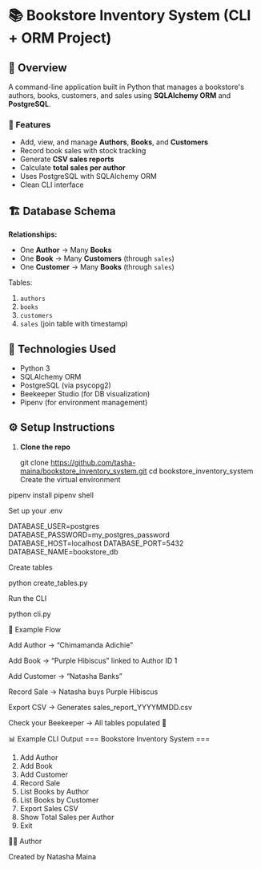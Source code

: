 # 📚 Bookstore Inventory System (CLI + ORM Project)

## 🧾 Overview
A command-line application built in Python that manages a bookstore's authors, books, customers, and sales using **SQLAlchemy ORM** and **PostgreSQL**.

### 🎯 Features
- Add, view, and manage **Authors**, **Books**, and **Customers**
- Record book sales with stock tracking
- Generate **CSV sales reports**
- Calculate **total sales per author**
- Uses PostgreSQL with SQLAlchemy ORM
- Clean CLI interface


## 🏗️ Database Schema

**Relationships:**
- One **Author** → Many **Books**
- One **Book** → Many **Customers** (through `sales`)
- One **Customer** → Many **Books** (through `sales`)

Tables:
1. `authors`
2. `books`
3. `customers`
4. `sales` (join table with timestamp)


## 🧰 Technologies Used
- Python 3
- SQLAlchemy ORM
- PostgreSQL (via psycopg2)
- Beekeeper Studio (for DB visualization)
- Pipenv (for environment management)


## ⚙️ Setup Instructions

1. **Clone the repo**

   git clone https://github.com/tasha-maina/bookstore_inventory_system.git
   cd bookstore_inventory_system
Create the virtual environment

pipenv install
pipenv shell


Set up your .env

DATABASE_USER=postgres
DATABASE_PASSWORD=my_postgres_password
DATABASE_HOST=localhost
DATABASE_PORT=5432
DATABASE_NAME=bookstore_db


Create tables

python create_tables.py


Run the CLI

python cli.py

🧪 Example Flow

Add Author → “Chimamanda Adichie”

Add Book → “Purple Hibiscus” linked to Author ID 1

Add Customer → “Natasha Banks”

Record Sale → Natasha buys Purple Hibiscus

Export CSV → Generates sales_report_YYYYMMDD.csv

Check your Beekeeper → All tables populated 🎉

📊 Example CLI Output
=== Bookstore Inventory System ===
1. Add Author
2. Add Book
3. Add Customer
4. Record Sale
5. List Books by Author
6. List Books by Customer
7. Export Sales CSV
8. Show Total Sales per Author
9. Exit

👩‍💻 Author

Created by Natasha Maina
